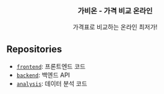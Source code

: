 <div align="center">
  
  <h3 align="center">가비온 - 가격 비교 온라인</h3>
  <p align="center">
    가격표로 비교하는 온라인 최저가! <br>
  </p>
</div>



## Repositories

- [`frontend`](https://github.com/KGUCapstone/frontend): 프론트엔드 코드
- [`backend`](https://github.com/KGUCapstone/backend): 백엔드 API
- [`analysis`](https://github.com/KGUCapstone/analysis): 데이터 분석 코드
